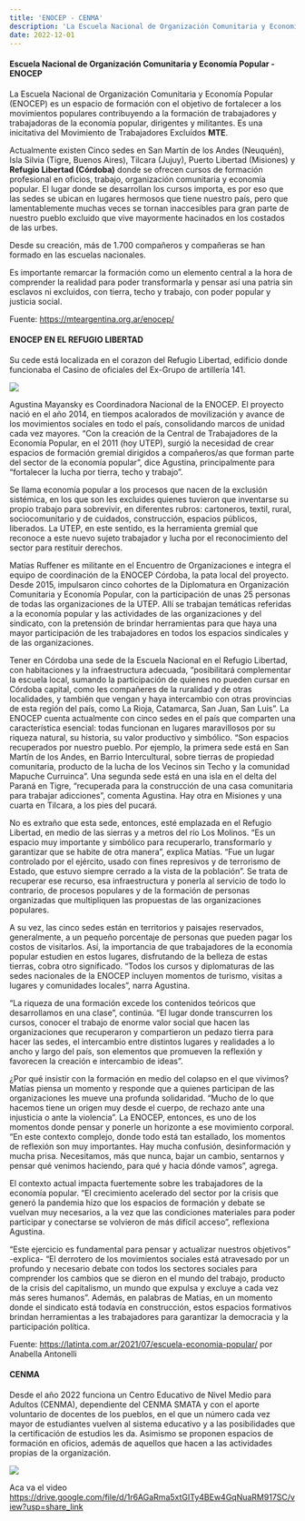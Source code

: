 ```yaml
---
title: 'ENOCEP - CENMA'
description: 'La Escuela Nacional de Organización Comunitaria y Economía Popular (ENOCEP) es un espacio de formación con el objetivo de fortalecer a los movimientos populares contribuyendo a la formación de trabajadores y trabajadoras de la economía popular, dirigentes y militantes.'
date: 2022-12-01
---
```


#### Escuela Nacional de Organización Comunitaria y Economía Popular - ENOCEP

La Escuela Nacional de Organización Comunitaria y Economía Popular (ENOCEP) es un espacio de formación con el objetivo de fortalecer a los movimientos populares contribuyendo a la formación de trabajadores y trabajadoras de la economía popular, dirigentes y militantes. Es una inicitativa del Movimiento de Trabajadores Excluídos **MTE**.

Actualmente existen Cinco sedes en San Martín de los Andes (Neuquén), Isla Silvia (Tigre, Buenos Aires), Tilcara (Jujuy),  Puerto Libertad (Misiones) y **Refugio Libertad (Córdoba)**
donde se ofrecen cursos de formación profesional en oficios, trabajo, organización comunitaria y economía popular. El lugar donde se desarrollan los cursos importa, es por eso que las sedes se ubican en lugares hermosos que tiene nuestro país, pero que lamentablemente muchas veces se tornan inaccesibles para gran parte de nuestro pueblo excluido que vive mayormente hacinados en los costados de las urbes.

Desde su creación, más de 1.700 compañeros y compañeras se han formado en las escuelas nacionales.

Es importante remarcar la formación como un elemento central a la hora de comprender la realidad para poder transformarla y pensar así una patria sin esclavos ni excluidos, con tierra, techo y trabajo, con poder popular y justicia social.

Fuente: https://mteargentina.org.ar/enocep/

#### ENOCEP EN EL REFUGIO LIBERTAD

Su cede está localizada en el corazon del Refugio Libertad, edificio donde funcionaba el Casino de oficiales  del Ex-Grupo de artillería 141.

![](https://i.imgur.com/rF93WBV.jpg)

Agustina Mayansky es Coordinadora Nacional de la ENOCEP. El proyecto nació en el año 2014, en tiempos acalorados de movilización y avance de los movimientos sociales en todo el país, consolidando marcos de unidad cada vez mayores. “Con la creación de la Central de Trabajadores de la Economía Popular, en el 2011 (hoy UTEP), surgió la necesidad de crear espacios de formación gremial dirigidos a compañeros/as que forman parte del sector de la economía popular”, dice Agustina, principalmente para “fortalecer la lucha por tierra, techo y trabajo”.

Se llama economía popular a los procesos que nacen de la exclusión sistémica, en los que son les excluides quienes tuvieron que inventarse su propio trabajo para sobrevivir, en diferentes rubros: cartoneros, textil, rural, sociocomunitario y de cuidados, construcción, espacios públicos, liberados. La UTEP, en este sentido, es la herramienta gremial que reconoce a este nuevo sujeto trabajador y lucha por el reconocimiento del sector para restituir derechos.

Matías Ruffener es militante en el Encuentro de Organizaciones e integra el equipo de coordinación de la ENOCEP Córdoba, la pata local del proyecto. Desde 2015, impulsaron cinco cohortes de la Diplomatura en Organización Comunitaria y Economía Popular, con la participación de unas 25 personas de todas las organizaciones de la UTEP. Allí se trabajan temáticas referidas a la economía popular y las actividades de las organizaciones y del sindicato, con la pretensión de brindar herramientas para que haya una mayor participación de les trabajadores en todos los espacios sindicales y de las organizaciones.

Tener en Córdoba una sede de la Escuela Nacional en el Refugio Libertad, con habitaciones y la infraestructura adecuada, “posibilitará complementar la escuela local, sumando la participación de quienes no pueden cursar en Córdoba capital, como les compañeres de la ruralidad y de otras localidades, y también que vengan y haya intercambio con otras provincias de esta región del país, como La Rioja, Catamarca, San Juan, San Luis”.
La ENOCEP cuenta actualmente con cinco sedes en el país que comparten una característica esencial: todas funcionan en lugares maravillosos por su riqueza natural, su historia, su valor productivo y simbólico. “Son espacios recuperados por nuestro pueblo. Por ejemplo, la primera sede está en San Martín de los Andes, en Barrio Intercultural, sobre tierras de propiedad comunitaria, producto de la lucha de los Vecinos sin Techo y la comunidad Mapuche Curruinca”. Una segunda sede está en una isla en el delta del Paraná en Tigre, “recuperada para la construcción de una casa comunitaria para trabajar adicciones”, comenta Agustina. Hay otra en Misiones y una cuarta en Tilcara, a los pies del pucará.

No es extraño que esta sede, entonces, esté emplazada en el Refugio Libertad, en medio de las sierras y a metros del río Los Molinos. “Es un espacio muy importante y simbólico para recuperarlo, transformarlo y garantizar que se habite de otra manera”, explica Matías. “Fue un lugar controlado por el ejército, usado con fines represivos y de terrorismo de Estado, que estuvo siempre cerrado a la vista de la población”. Se trata de recuperar ese recurso, esa infraestructura y ponerla al servicio de todo lo contrario, de procesos populares y de la formación de personas organizadas que multipliquen las propuestas de las organizaciones populares.

A su vez, las cinco sedes están en territorios y paisajes reservados, generalmente, a un pequeño porcentaje de personas que pueden pagar los costos de visitarlos. Así, la importancia de que trabajadores de la economía popular estudien en estos lugares, disfrutando de la belleza de estas tierras, cobra otro significado. “Todos los cursos y diplomaturas de las sedes nacionales de la ENOCEP incluyen momentos de turismo, visitas a lugares y comunidades locales”, narra Agustina.

“La riqueza de una formación excede los contenidos teóricos que desarrollamos en una clase”, continúa. “El lugar donde transcurren los cursos, conocer el trabajo de enorme valor social que hacen las organizaciones que recuperaron y compartieron un pedazo tierra para hacer las sedes, el intercambio entre distintos lugares y realidades a lo ancho y largo del país, son elementos que promueven la reflexión y favorecen la creación e intercambio de ideas”.

¿Por qué insistir con la formación en medio del colapso en el que vivimos? Matías piensa un momento y responde que a quienes participan de las organizaciones les mueve una profunda solidaridad. “Mucho de lo que hacemos tiene un origen muy desde el cuerpo, de rechazo ante una injusticia o ante la violencia”. La ENOCEP, entonces, es uno de los momentos donde pensar y ponerle un horizonte a ese movimiento corporal. “En este contexto complejo, donde todo está tan estallado, los momentos de reflexión son muy importantes. Hay mucha confusión, desinformación y mucha prisa. Necesitamos, más que nunca, bajar un cambio, sentarnos y pensar qué venimos haciendo, para qué y hacia dónde vamos”, agrega.

El contexto actual impacta fuertemente sobre les trabajadores de la economía popular. “El crecimiento acelerado del sector por la crisis que generó la pandemia hizo que los espacios de formación y debate se vuelvan muy necesarios, a la vez que las condiciones materiales para poder participar y conectarse se volvieron de más difícil acceso”, reflexiona Agustina.

“Este ejercicio es fundamental para pensar y actualizar nuestros objetivos” -explica- “El derrotero de los movimientos sociales está atravesado por un profundo y necesario debate con todos los sectores sociales para comprender los cambios que se dieron en el mundo del trabajo, producto de la crisis del capitalismo, un mundo que expulsa y excluye a cada vez más seres humanos”. Además, en palabras de Matías, en un momento donde el sindicato está todavía en construcción, estos espacios formativos brindan herramientas a les trabajadores para garantizar la democracia y la participación política.

Fuente:
https://latinta.com.ar/2021/07/escuela-economia-popular/
por Anabella Antonelli

#### CENMA

Desde el año 2022 funciona un Centro Educativo de Nivel Medio para Adultos (CENMA), dependiente del CENMA SMATA y con el aporte voluntario de docentes de los pueblos, en el que un número cada vez mayor de estudiantes vuelven al sistema educativo y a las posibilidades que la certificación de estudios les da. Asimismo se proponen espacios de formación en oficios, además de aquellos que hacen a las actividades propias de la organización.

![](https://i.imgur.com/2zHWeLA.jpg)

Aca va el video
https://drive.google.com/file/d/1r6AGaRma5xtGITy4BEw4GqNuaRM917SC/view?usp=share_link